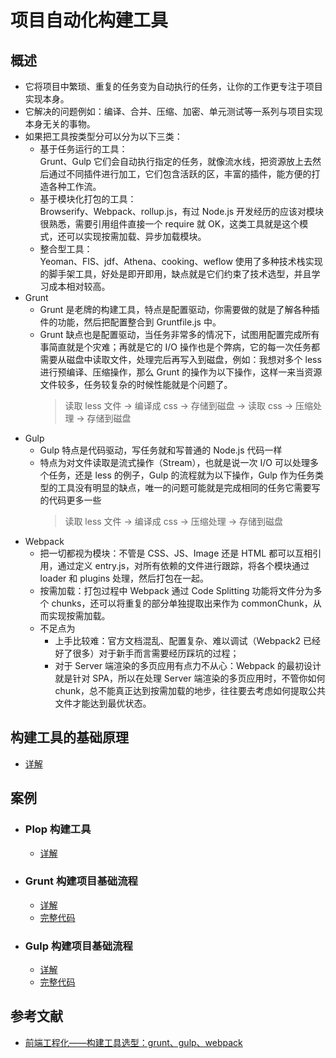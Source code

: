 # 项目自动化构建工具

## 概述  
  + 它将项目中繁琐、重复的任务变为自动执行的任务，让你的工作更专注于项目实现本身。  
  + 它解决的问题例如：编译、合并、压缩、加密、单元测试等一系列与项目实现本身无关的事物。
  + 如果把工具按类型分可以分为以下三类：
    - 基于任务运行的工具：  
      Grunt、Gulp 它们会自动执行指定的任务，就像流水线，把资源放上去然后通过不同插件进行加工，它们包含活跃的区，丰富的插件，能方便的打造各种工作流。
    - 基于模块化打包的工具：  
      Browserify、Webpack、rollup.js，有过 Node.js 开发经历的应该对模块很熟悉，需要引用组件直接一个 require 就 OK，这类工具就是这个模式，还可以实现按需加载、异步加载模块。
    - 整合型工具：  
      Yeoman、FIS、jdf、Athena、cooking、weflow 使用了多种技术栈实现的脚手架工具，好处是即开即用，缺点就是它们约束了技术选型，并且学习成本相对较高。
  + Grunt 
    - Grunt 是老牌的构建工具，特点是配置驱动，你需要做的就是了解各种插件的功能，然后把配置整合到 Gruntfile.js 中。
    - Grunt 缺点也是配置驱动，当任务非常多的情况下，试图用配置完成所有事简直就是个灾难；再就是它的 I/O 操作也是个弊病，它的每一次任务都需要从磁盘中读取文件，处理完后再写入到磁盘，例如：我想对多个 less 进行预编译、压缩操作，那么 Grunt 的操作为以下操作，这样一来当资源文件较多，任务较复杂的时候性能就是个问题了。
      > 读取 less 文件 -> 编译成 css -> 存储到磁盘 -> 读取 css -> 压缩处理 -> 存储到磁盘
  + Gulp
    - Gulp 特点是代码驱动，写任务就和写普通的 Node.js 代码一样
    - 特点为对文件读取是流式操作（Stream），也就是说一次 I/O 可以处理多个任务，还是 less 的例子，Gulp 的流程就为以下操作，Gulp 作为任务类型的工具没有明显的缺点，唯一的问题可能就是完成相同的任务它需要写的代码更多一些
      > 读取 less 文件 -> 编译成 css -> 压缩处理 -> 存储到磁盘
  + Webpack
    - 把一切都视为模块：不管是 CSS、JS、Image 还是 HTML 都可以互相引用，通过定义 entry.js，对所有依赖的文件进行跟踪，将各个模块通过 loader 和 plugins 处理，然后打包在一起。
    - 按需加载：打包过程中 Webpack 通过 Code Splitting 功能将文件分为多个 chunks，还可以将重复的部分单独提取出来作为 commonChunk，从而实现按需加载。
    - 不足点为
      + 上手比较难：官方文档混乱、配置复杂、难以调试（Webpack2 已经好了很多）对于新手而言需要经历踩坑的过程；
      + 对于 Server 端渲染的多页应用有点力不从心：Webpack 的最初设计就是针对 SPA，所以在处理 Server 端渲染的多页应用时，不管你如何 chunk，总不能真正达到按需加载的地步，往往要去考虑如何提取公共文件才能达到最优状态。

## 构建工具的基础原理
  + [详解](脚手架工作原理.md)


## 案例
  + ### Plop 构建工具
    - [详解](plop.md)  

  + ### Grunt 构建项目基础流程
    - [详解](grunt/grunt.md)
    - [完整代码](grunt/gruntfile.js)

  + ### Gulp 构建项目基础流程
    - [详解](gulp/gulp.md)
    - [完整代码](gulp/gulpfile.js)


## 参考文献
+ [前端工程化——构建工具选型：grunt、gulp、webpack](https://juejin.im/entry/5b5724d05188251aa01647fd)
